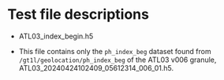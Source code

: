 # Test file descriptions

* ATL03_index_begin.h5
- This file contains only the `ph_index_beg` dataset found from
  `/gt1l/geolocation/ph_index_beg` of the ATL03 v006 granule,
  ATL03_20240424102409_05612314_006_01.h5.